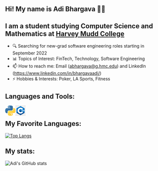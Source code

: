## Hi! My name is Adi Bhargava 👋🏾

## I am a student studying Computer Science and Mathematics at [Harvey Mudd College](https://www.hmc.edu)
- 🔍 Searching for new-grad software engineering roles starting in September 2022
- 📊 Topics of Interest: FinTech, Technology, Software Engineering
- 📫 How to reach me: Email (abhargava@g.hmc.edu) and LinkedIn (https://www.linkedin.com/in/bhargavaadi/)
- ⚡ Hobbies & Interests: Poker, LA Sports, Fitness

## Languages and Tools:
<img align="left" alt="Python" width="33px" src="https://github.com/Bhargavaa1/Bhargavaa1/blob/main/icons/python.png"/>
<img align="left" alt="C++" width="33px" src="https://github.com/Bhargavaa1/Bhargavaa1/blob/main/icons/cpp.png"/>
</br>

## My Favorite Languages:
[![Top Langs](https://github-readme-stats.vercel.app/api/top-langs/?username=Bhargavaa1&layout=compact)](https://github.com/anuraghazra/github-readme-stats)

## My stats:
![Adi's GitHub stats](https://github-readme-stats.vercel.app/api?username=bhargavaa1&show_icons=true&theme=onedark&count_private=true)
